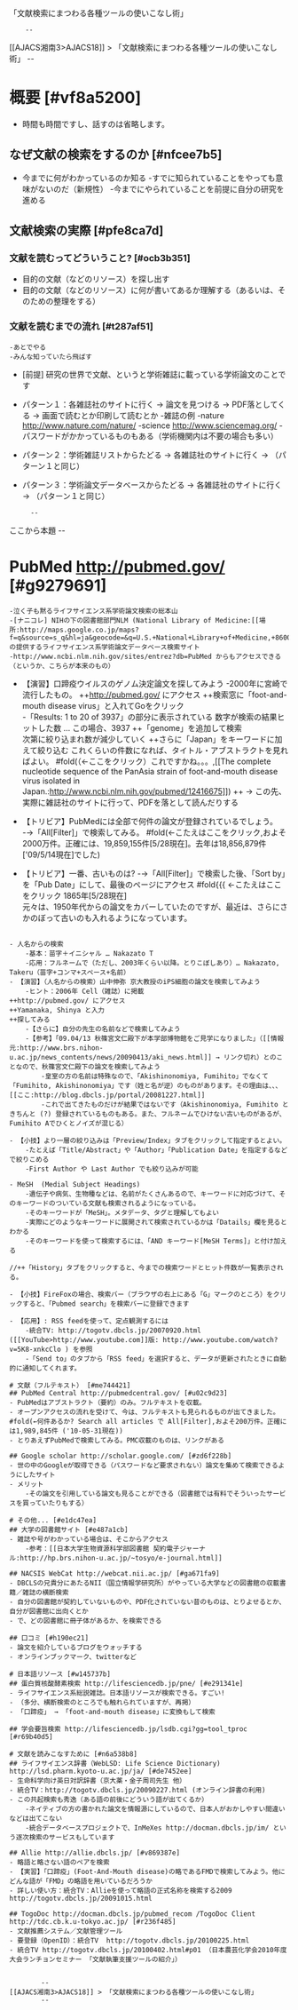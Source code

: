「文献検索にまつわる各種ツールの使いこなし術」

        --
[[AJACS湘南3>AJACS18]] > 「文献検索にまつわる各種ツールの使いこなし術」
        --

# 概要 [#vf8a5200]
- 時間も時間ですし、話すのは省略します。
## なぜ文献の検索をするのか [#nfcee7b5]
- 今までに何がわかっているのか知る
    -すでに知られていることをやっても意味がないのだ（新規性）
    -今までにやられていることを前提に自分の研究を進める

## 文献検索の実際 [#pfe8ca7d]
### 文献を読むってどういうこと? [#ocb3b351]
- 目的の文献（などのリソース）を探し出す
- 目的の文献（などのリソース）に何が書いてあるか理解する（あるいは、そのための整理をする）
### 文献を読むまでの流れ [#t287af51]
    -あとでやる
    -みんな知っていたら飛ばす
- [前提] 研究の世界で文献、というと学術雑誌に載っている学術論文のことです
- パターン１：各雑誌社のサイトに行く → 論文を見つける → PDF落としてくる → 画面で読むとか印刷して読むとか
    -雑誌の例
        -nature http://www.nature.com/nature/
        -science http://www.sciencemag.org/
        -パスワードがかかっているものもある（学術機関内は不要の場合も多い）
- パターン２：学術雑誌リストからたどる → 各雑誌社のサイトに行く → （パターン１と同じ）
- パターン３：学術論文データベースからたどる → 各雑誌社のサイトに行く → （パターン１と同じ）

        --
ここから本題
        --


# PubMed http://pubmed.gov/ [#g9279691]
    -泣く子も黙るライフサイエンス系学術論文検索の総本山
    -[ナニコレ] NIHの下の図書館部門NLM (National Library of Medicine:[[場所:http://maps.google.co.jp/maps?f=q&source=s_q&hl=ja&geocode=&q=U.S.+National+Library+of+Medicine,+8600+Rockville+Pike,+Bethesda,+MD+20894&sll=36.5626,136.362305&sspn=43.597785,76.640625&ie=UTF8&ll=38.995215,-77.096577&spn=5.335735,9.580078&z=7]])の提供するライフサイエンス系学術論文データベース検索サイト
    -http://www.ncbi.nlm.nih.gov/sites/entrez?db=PubMed からもアクセスできる（というか、こちらが本来のもの）

- 【演習】口蹄疫ウイルスのゲノム決定論文を探してみよう
    -2000年に宮崎で流行したもの。
++http://pubmed.gov/ にアクセス
++検索窓に「foot-and-mouth disease virus」と入れてGoをクリック<br>
        -「Results: 1 to 20 of 3937」の部分に表示されている 数字が検索の結果ヒットした数 … この場合、3937
++「genome」を追加して検索<br>
次第に絞り込まれ数が減少していく
++さらに「Japan」をキーワードに加えて絞り込む
これくらいの件数になれば、タイトル・アブストラクトを見ればよい。
#fold(（←ここをクリック）これですかね。。。,[[The complete nucleotide sequence of the PanAsia strain of foot-and-mouth disease virus isolated in Japan.:http://www.ncbi.nlm.nih.gov/pubmed/12416675]])
++ → この先、実際に雑誌社のサイトに行って、PDFを落として読んだりする

- 【トリビア】PubMedには全部で何件の論文が登録されているでしょう。
    -→「All[Filter]」で検索してみる。
#fold(←こたえはここをクリック,およそ2000万件。正確には、19,859,155件[5/28現在]。去年は18,856,879件['09/5/14現在]でした)
- 【トリビア】一番、古いものは?
    -→「All[Filter]」で検索した後、「Sort by」を「Pub Date」にして、最後のページにアクセス
#fold{{{
←こたえはここをクリック
1865年[5/28現在]<br>
元々は、1950年代からの論文をカバーしていたのですが、最近は、さらにさかのぼって古いのも入れるようになっています。
```

- 人名からの検索
    -基本：苗字＋イニシャル … Nakazato T
    -応用：フルネームで（ただし、2003年くらい以降。とりこぼしあり）… Nakazato, Takeru（苗字+コンマ+スペース+名前）
- 【演習】（人名からの検索）山中伸弥 京大教授のiPS細胞の論文を検索してみよう
    -ヒント：2006年 Cell（雑誌）に掲載
++http://pubmed.gov/ にアクセス
++Yamanaka, Shinya と入力
++探してみる
    -【さらに】自分の先生の名前などで検索してみよう
    -【参考】「09.04/13 秋篠宮文仁殿下が本学部博物館をご見学になりました」（[[情報元:http://www.brs.nihon-u.ac.jp/news_contents/news/20090413/aki_news.html]] → リンク切れ）とのことなので、秋篠宮文仁殿下の論文を検索してみよう
        -皇室の方の名前は特殊なので、「Akishinonomiya, Fumihito」でなくて「Fumihito, Akishinonomiya」です（姓と名が逆）のものがあります。その理由は、、、[[ここ:http://blog.dbcls.jp/portal/20081227.html]]
        -これで出てきたものだけが結果ではないです（Akishinonomiya, Fumihito ときちんと (?) 登録されているものもある。また、フルネームでひけない古いものがあるが、Fumihito Aでひくとノイズが混じる）

- 【小技】より一層の絞り込みは「Preview/Index」タブをクリックして指定するとよい。
    -たとえば「Title/Abstract」や「Author」「Publication Date」を指定するなどで絞りこめる
    -First Author や Last Author でも絞り込みが可能

- MeSH  (Medial Subject Headings)
    -遺伝子や病気、生物種などは、名前がたくさんあるので、キーワードに対応づけて、そのキーワードのついている文献も検索されるようになっている。
    -そのキーワードが「MeSH」。メタデータ、タグと理解してもよい
    -実際にどのようなキーワードに展開されて検索されているかは「Datails」欄を見るとわかる
    -そのキーワードを使って検索するには、「AND キーワード[MeSH Terms]」と付け加える

//++「History」タブをクリックすると、今までの検索ワードとヒット件数が一覧表示される。

- 【小技】FireFoxの場合、検索バー（ブラウザの右上にある「G」マークのところ）をクリックすると、「Pubmed search」を検索バーに登録できます

- 【応用】: RSS feedを使って、定点観測するには
    -統合TV: http://togotv.dbcls.jp/20070920.html ([[YouTube>http://www.youtube.com]]版: http://www.youtube.com/watch?v=5K8-xnkcClo ) を参照
    -「Send to」のタブから「RSS feed」を選択すると、データが更新されたときに自動的に通知してくれます。

# 文献（フルテキスト） [#me744421]
## PubMed Central http://pubmedcentral.gov/ [#u02c9d23]
- PubMedはアブストラクト（要約）のみ。フルテキストを収載。
- オープンアクセスの流れを受けて、今は、フルテキストも見られるものが出てきました。
#fold(←何件あるか? Search all articles で All[Filter],およそ200万件。正確には1,989,845件 ('10-05-31現在))
- とりあえずPubMedで検索してみる。PMC収載のものは、リンクがある

## Google scholar http://scholar.google.com/ [#zd6f228b]
- 世の中のGoogleが取得できる（パスワードなど要求されない）論文を集めて検索できるようにしたサイト
- メリット
    -その論文を引用している論文も見ることができる（図書館では有料でそういったサービスを買っていたりもする）

# その他... [#e1dc47ea]
## 大学の図書館サイト [#e487a1cb]
- 雑誌や号がわかっている場合は、そこからアクセス
    -参考：[[日本大学生物資源科学部図書館 契約電子ジャーナル:http://hp.brs.nihon-u.ac.jp/~tosyo/e-journal.html]]

## NACSIS WebCat http://webcat.nii.ac.jp/ [#ga671fa9]
- DBCLSの兄貴分にあたるNII（国立情報学研究所）がやっている大学などの図書館の収載書籍／雑誌の横断検索
- 自分の図書館が契約していないものや、PDF化されていない昔のものは、とりよせるとか、自分が図書館に出向くとか
- で、どの図書館に冊子体があるか、を検索できる

## 口コミ [#h190ec21]
- 論文を紹介しているブログをウォッチする
- オンラインブックマーク、twitterなど

# 日本語リソース [#w145737b]
## 蛋白質核酸酵素検索 http://lifesciencedb.jp/pne/ [#e291341e]
- ライフサイエンス系総説雑誌。日本語リソースが検索できる。すごい!
- （多分、横断検索のところでも触れられていますが、再掲）
- 「口蹄疫」 → 「foot-and-mouth disease」に変換もして検索

## 学会要旨検索 http://lifesciencedb.jp/lsdb.cgi?gg=tool_tproc [#r69b40d5]

# 文献を読みこなすために [#n6a538b8]
## ライフサイエンス辞書（WebLSD: Life Science Dictionary)  http://lsd.pharm.kyoto-u.ac.jp/ja/ [#de7452ee]
- 生命科学向け英日対訳辞書（京大薬・金子周司先生 他）
- 統合TV：http://togotv.dbcls.jp/20090227.html (オンライン辞書の利用)
- この共起検索も秀逸（ある語の前後にどういう語が出てくるか）
    -ネイティブの方の書かれた論文を情報源にしているので、日本人がおかしやすい間違いなどは出てこない
    -統合データベースプロジェクトで、InMeXes http://docman.dbcls.jp/im/ という逐次検索のサービスもしています

## Allie http://allie.dbcls.jp/ [#v869387e]
- 略語と略さない語のペアを検索
- 【実習】「口蹄疫」(Foot-And-Mouth disease)の略であるFMDで検索してみよう。他にどんな語が「FMD」の略語を用いているだろうか
- 詳しい使い方：統合TV：Allieを使って略語の正式名称を検索する2009 http://togotv.dbcls.jp/20091015.html

## TogoDoc http://docman.dbcls.jp/pubmed_recom /TogoDoc Client http://tdc.cb.k.u-tokyo.ac.jp/ [#r236f485]
- 文献推薦システム／文献管理ツール
- 要登録（OpenID）：統合TV  http://togotv.dbcls.jp/20100225.html
- 統合TV http://togotv.dbcls.jp/20100402.html#p01 （日本農芸化学会2010年度大会ランチョンセミナー 「文献執筆支援ツールの紹介」）


        --
[[AJACS湘南3>AJACS18]] > 「文献検索にまつわる各種ツールの使いこなし術」
        --
